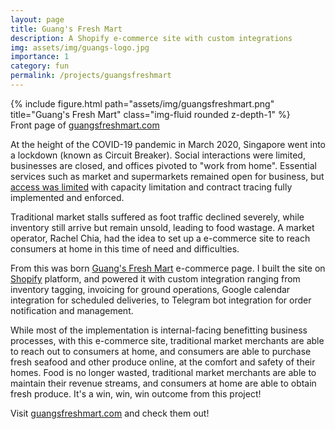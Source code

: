 ```yaml
---
layout: page
title: Guang's Fresh Mart
description: A Shopify e-commerce site with custom integrations
img: assets/img/guangs-logo.jpg
importance: 1
category: fun
permalink: /projects/guangsfreshmart
---
```


<div class="row mt-3">
    <div class="col-sm mt-3 mt-md-0">
        {% include figure.html path="assets/img/guangsfreshmart.png" title="Guang's Fresh Mart" class="img-fluid rounded z-depth-1" %}
    </div>
</div>
<div class="caption">
    Front page of <a href="https://guangsfreshmart.com" target="_new">guangsfreshmart.com</a>
</div>

At the height of the COVID-19 pandemic in March 2020, Singapore went into a lockdown (known as Circuit Breaker). Social interactions were limited, businesses are closed, and offices pivoted to "work from home". Essential services such as market and supermarkets remained open for business, but [access was limited](https://www.straitstimes.com/multimedia/in-pictures-circuit-breaker-period-extended-with-stricter-rules-in-place) with capacity limitation and contract tracing fully implemented and enforced.

Traditional market stalls suffered as foot traffic declined severely, while inventory still arrive but remain unsold, leading to food wastage. A market operator, Rachel Chia, had the idea to set up a e-commerce site to reach consumers at home in this time of need and difficulties.

From this was born [Guang's Fresh Mart](https://guangsfreshmart.com/) e-commerce page. I built the site on [Shopify](https://shopify.com.sg/) platform, and powered it with custom integration ranging from inventory tagging, invoicing for ground operations, Google calendar integration for scheduled deliveries, to Telegram bot integration for order notification and management.

While most of the implementation is internal-facing benefitting business processes, with this e-commerce site, traditional market merchants are able to reach out to consumers at home, and consumers are able to purchase fresh seafood and other produce online, at the comfort and safety of their homes. Food is no longer wasted, traditional market merchants are able to maintain their revenue streams, and consumers at home are able to obtain fresh produce. It's a win, win, win outcome from this project!

Visit [guangsfreshmart.com](https://guangsfreshmart.com/) and check them out!
